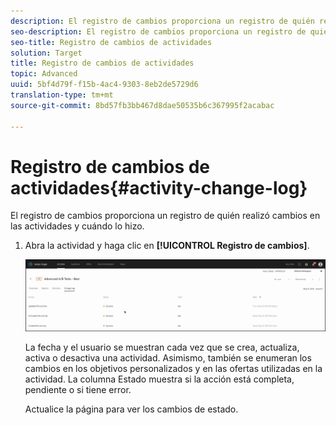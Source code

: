 ```yaml
---
description: El registro de cambios proporciona un registro de quién realizó cambios en las actividades y cuándo lo hizo.
seo-description: El registro de cambios proporciona un registro de quién realizó cambios en las actividades y cuándo lo hizo.
seo-title: Registro de cambios de actividades
solution: Target
title: Registro de cambios de actividades
topic: Advanced
uuid: 5bf4d79f-f15b-4ac4-9303-8eb2de5729d6
translation-type: tm+mt
source-git-commit: 8bd57fb3bb467d8dae50535b6c367995f2acabac

---
```



# Registro de cambios de actividades{#activity-change-log}

El registro de cambios proporciona un registro de quién realizó cambios en las actividades y cuándo lo hizo.

1. Abra la actividad y haga clic en **[!UICONTROL Registro de cambios]**.

   ![Registro de cambios de actividades](/help/c-activities/assets/change_log.png)

   La fecha y el usuario se muestran cada vez que se crea, actualiza, activa o desactiva una actividad. Asimismo, también se enumeran los cambios en los objetivos personalizados y en las ofertas utilizadas en la actividad. La columna Estado muestra si la acción está completa, pendiente o si tiene error.

   Actualice la página para ver los cambios de estado.
